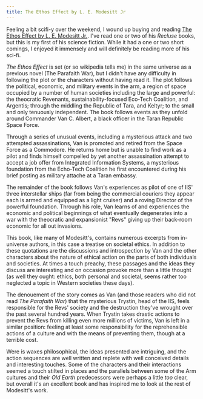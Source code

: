 ```yaml
---
title: The Ethos Effect by L. E. Modesitt Jr
---
```


Feeling a bit scifi-y over the weekend, I wound up buying and reading [The
Ethos Effect by L. E. Modesitt
Jr.](http://www.amazon.com/Ethos-Effect-L-E-Modesitt/dp/1841493228/). I've
read one or two of his *Recluse* books, but this is my first of his science
fiction. While it had a one or two short comings, I enjoyed it immensely and
will definitely be reading more of his sci-fi.

<!--more-->

*The Ethos Effect* is set (or so wikipedia tells me) in the same universe as a
previous novel (The Parafaith War), but I didn't have any difficulty in
following the plot or the characters without having read it. The plot follows
the political, economic, and military events in the arm, a region of space
occupied by a number of human societies including the large and powerful: the
theocratic Revenants, sustainability-focused Eco-Tech Coalition, and Argentis;
through the middling the Republic of Tara, and Keltyr; to the small and only
tenuously independent. The book follows events as they unfold around Commander
Van C. Albert, a black officer in the Taran Republic Space Force.

Through a series of unusual events, including a mysterious attack and two
attempted assassinations, Van is promoted and retired from the Space Force as
a Commodore. He returns home but is unable to find work as a pilot and finds
himself compelled by yet another assassination attempt to accept a job offer
from Integrated Information Systems, a mysterious foundation from the
Echo-Tech Coalition he first encountered during his brief posting as military
attache at a Taran embassy.

The remainder of the book follows Van's experiences as pilot of one of IIS'
three interstellar ships (far from being the commercial couriers they appear
each is armed and equipped as a light cruiser) and a roving Director of the
powerful foundation. Through his role, Van learns of and experiences the
economic and political beginnings of what eventually degenerates into a war
with the theocratic and expansionist "Revs" giving up their back-room economic
for all out invasions.

This book, like many of Modesitt's, contains numerous excerpts from
in-universe authors, in this case a treatise on societal ethics. In addition
to these quotations are the discussions and introspection by Van and the other
characters about the nature of ethical action on the parts of both individuals
and societies. At times a touch preachy, these passages and the ideas they
discuss are interesting and on occasion provoke more than a little thought (as
well they ought: ethics, both personal and societal, seems rather too
neglected a topic in Western societies these days).

The denouement of the story comes as Van (and those readers who did not read
*The Parafaith War*) that the mysterious Trystin, head of the IIS, feels
responsible for the Revs' society and the destruction they've wrought over the
past several hundred years. When Trystin takes drastic actions to prevent the
Revs from killing even more millions of victims, Van is left in a similar
position: feeling at least some responsibility for the reprehensible actions
of a culture and with the means of preventing them, though at a terrible cost.

Were is waxes philosophical, the ideas presented are intriguing, and the
action sequences are well written and replete with well conceived details and
interesting touches. Some of the characters and their interactions seemed a
touch stilted in places and the parallels between some of the Arm cultures and
their *Old Earth* predecessors were perhaps a little *too* clear, but overall
it's an excellent book and has inspired me to look at the rest of Modesitt's
work.
